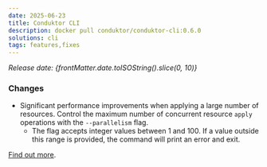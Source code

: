 ```yaml
---
date: 2025-06-23
title: Conduktor CLI
description: docker pull conduktor/conduktor-cli:0.6.0
solutions: cli
tags: features,fixes
---
```


*Release date: {frontMatter.date.toISOString().slice(0, 10)}*

### Changes

- Significant performance improvements when applying a large number of resources. Control the maximum number of concurrent resource `apply` operations with the `--parallelism` flag.
  - The flag accepts integer values between 1 and 100. If a value outside this range is provided, the command will print an error and exit.

[Find out more](https://github.com/conduktor/ctl/releases/tag/v0.6.0).
